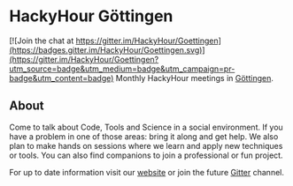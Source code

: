 # HackyHour Göttingen

[![Join the chat at https://gitter.im/HackyHour/Goettingen](https://badges.gitter.im/HackyHour/Goettingen.svg)](https://gitter.im/HackyHour/Goettingen?utm_source=badge&utm_medium=badge&utm_campaign=pr-badge&utm_content=badge)
Monthly HackyHour meetings in [Göttingen](http://hackyhour.github.io/Goettingen/).

## About
Come to talk about Code, Tools and Science in a social environment.
If you have a problem in one of those areas: bring it along and get help.
We also plan to make hands on sessions where we learn and apply new techniques or tools.
You can also find companions to join a professional or fun project.

For up to date information visit our [website](http://hackyhour.github.io/Goettingen/) or join the future [Gitter](https://gitter.im/) channel.
